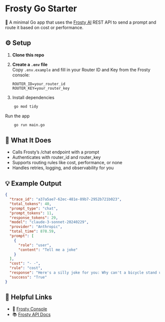 # Frosty Go Starter

🧊 A minimal Go app that uses the [Frosty AI](https://gofrosty.ai) REST API to send a prompt and route it based on cost or performance.

## ⚙️ Setup

1. **Clone this repo**

2. **Create a `.env` file**  
   Copy `.env.example` and fill in your Router ID and Key from the Frosty console:

   ```env
   ROUTER_ID=your_router_id
   ROUTER_KEY=your_router_key
    ```
3. Install dependencies

```bash
    go mod tidy
```
Run the app
```bash
    go run main.go
```

## 🧠 What It Does
- Calls Frosty’s /chat endpoint with a prompt
- Authenticates with router_id and router_key
- Supports routing rules like cost, performance, or none
- Handles retries, logging, and observability for you

## 💡 Example Output
```json
{
  "trace_id": "a37a5ae7-62ec-481e-89b7-2952b721b023",
  "total_tokens": 40,
  "prompt_type": "chat",
  "prompt_tokens": 11,
  "response_tokens": 29,
  "model": "claude-3-sonnet-20240229",
  "provider": "Anthropic",
  "total_time": 878.59,
  "prompt": [
    {
      "role": "user",
      "content": "Tell me a joke"
    }
  ],
  "cost": "- -",
  "rule": "cost",
  "response": "Here's a silly joke for you: Why can't a bicycle stand up by itself? It's two-tired!",
  "success": "True"
}
```
## 📎 Helpful Links
- 🔐 [Frosty Console](https://console.gofrosty.ai)
- 📚 [Frosty API Docs](https://docs.gofrosty.ai/frosty-ai-docs/api-documentation)
